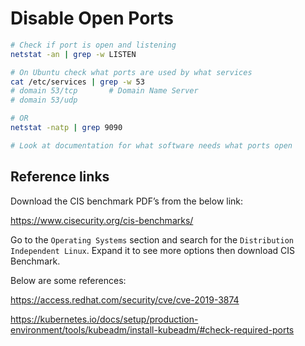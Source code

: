 # Disable Open Ports

```sh
# Check if port is open and listening
netstat -an | grep -w LISTEN

# On Ubuntu check what ports are used by what services
cat /etc/services | grep -w 53
# domain 53/tcp       # Domain Name Server
# domain 53/udp

# OR
netstat -natp | grep 9090

# Look at documentation for what software needs what ports open
```

## Reference links

Download the CIS benchmark PDF’s from the below link:

https://www.cisecurity.org/cis-benchmarks/

Go to the `Operating Systems` section and search for the `Distribution Independent Linux`. Expand it to see more options then download CIS Benchmark.

Below are some references:

https://access.redhat.com/security/cve/cve-2019-3874

https://kubernetes.io/docs/setup/production-environment/tools/kubeadm/install-kubeadm/#check-required-ports